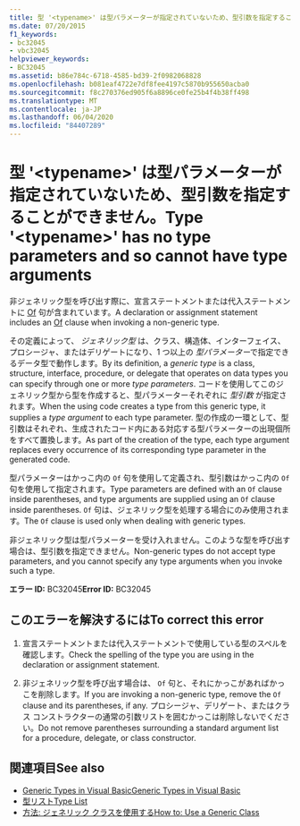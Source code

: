 ```yaml
---
title: 型 '<typename>' は型パラメーターが指定されていないため、型引数を指定することができません。
ms.date: 07/20/2015
f1_keywords:
- bc32045
- vbc32045
helpviewer_keywords:
- BC32045
ms.assetid: b86e784c-6718-4585-bd39-2f0982068828
ms.openlocfilehash: b081eaf4722e7df8fee4197c5870b955650acba0
ms.sourcegitcommit: f8c270376ed905f6a8896ce0fe25b4f4b38ff498
ms.translationtype: MT
ms.contentlocale: ja-JP
ms.lasthandoff: 06/04/2020
ms.locfileid: "84407289"
---
```

# <a name="type-typename-has-no-type-parameters-and-so-cannot-have-type-arguments"></a><span data-ttu-id="728ea-102">型 '\<typename>' は型パラメーターが指定されていないため、型引数を指定することができません。</span><span class="sxs-lookup"><span data-stu-id="728ea-102">Type '\<typename>' has no type parameters and so cannot have type arguments</span></span>
<span data-ttu-id="728ea-103">非ジェネリック型を呼び出す際に、宣言ステートメントまたは代入ステートメントに [Of](../language-reference/statements/of-clause.md) 句が含まれています。</span><span class="sxs-lookup"><span data-stu-id="728ea-103">A declaration or assignment statement includes an [Of](../language-reference/statements/of-clause.md) clause when invoking a non-generic type.</span></span>  
  
 <span data-ttu-id="728ea-104">その定義によって、 *ジェネリック型* は、クラス、構造体、インターフェイス、プロシージャ、またはデリゲートになり、1 つ以上の *型パラメーター*で指定できるデータ型で動作します。</span><span class="sxs-lookup"><span data-stu-id="728ea-104">By its definition, a *generic type* is a class, structure, interface, procedure, or delegate that operates on data types you can specify through one or more *type parameters*.</span></span> <span data-ttu-id="728ea-105">コードを使用してこのジェネリック型から型を作成すると、型パラメーターそれぞれに *型引数* が指定されます。</span><span class="sxs-lookup"><span data-stu-id="728ea-105">When the using code creates a type from this generic type, it supplies a *type argument* to each type parameter.</span></span> <span data-ttu-id="728ea-106">型の作成の一環として、型引数はそれぞれ、生成されたコード内にある対応する型パラメーターの出現個所をすべて置換します。</span><span class="sxs-lookup"><span data-stu-id="728ea-106">As part of the creation of the type, each type argument replaces every occurrence of its corresponding type parameter in the generated code.</span></span>  
  
 <span data-ttu-id="728ea-107">型パラメーターはかっこ内の `Of` 句を使用して定義され、型引数はかっこ内の `Of` 句を使用して指定されます。</span><span class="sxs-lookup"><span data-stu-id="728ea-107">Type parameters are defined with an `Of` clause inside parentheses, and type arguments are supplied using an `Of` clause inside parentheses.</span></span> <span data-ttu-id="728ea-108">`Of` 句は、ジェネリック型を処理する場合にのみ使用されます。</span><span class="sxs-lookup"><span data-stu-id="728ea-108">The `Of` clause is used only when dealing with generic types.</span></span>  
  
 <span data-ttu-id="728ea-109">非ジェネリック型は型パラメーターを受け入れません。このような型を呼び出す場合は、型引数を指定できません。</span><span class="sxs-lookup"><span data-stu-id="728ea-109">Non-generic types do not accept type parameters, and you cannot specify any type arguments when you invoke such a type.</span></span>  
  
 <span data-ttu-id="728ea-110">**エラー ID:** BC32045</span><span class="sxs-lookup"><span data-stu-id="728ea-110">**Error ID:** BC32045</span></span>  
  
## <a name="to-correct-this-error"></a><span data-ttu-id="728ea-111">このエラーを解決するには</span><span class="sxs-lookup"><span data-stu-id="728ea-111">To correct this error</span></span>  
  
1. <span data-ttu-id="728ea-112">宣言ステートメントまたは代入ステートメントで使用している型のスペルを確認します。</span><span class="sxs-lookup"><span data-stu-id="728ea-112">Check the spelling of the type you are using in the declaration or assignment statement.</span></span>  
  
2. <span data-ttu-id="728ea-113">非ジェネリック型を呼び出す場合は、 `Of` 句と、それにかっこがあればかっこを削除します。</span><span class="sxs-lookup"><span data-stu-id="728ea-113">If you are invoking a non-generic type, remove the `Of` clause and its parentheses, if any.</span></span> <span data-ttu-id="728ea-114">プロシージャ、デリゲート、またはクラス コンストラクターの通常の引数リストを囲むかっこは削除しないでください。</span><span class="sxs-lookup"><span data-stu-id="728ea-114">Do not remove parentheses surrounding a standard argument list for a procedure, delegate, or class constructor.</span></span>  
  
## <a name="see-also"></a><span data-ttu-id="728ea-115">関連項目</span><span class="sxs-lookup"><span data-stu-id="728ea-115">See also</span></span>

- [<span data-ttu-id="728ea-116">Generic Types in Visual Basic</span><span class="sxs-lookup"><span data-stu-id="728ea-116">Generic Types in Visual Basic</span></span>](../programming-guide/language-features/data-types/generic-types.md)
- [<span data-ttu-id="728ea-117">型リスト</span><span class="sxs-lookup"><span data-stu-id="728ea-117">Type List</span></span>](../language-reference/statements/type-list.md)
- [<span data-ttu-id="728ea-118">方法: ジェネリック クラスを使用する</span><span class="sxs-lookup"><span data-stu-id="728ea-118">How to: Use a Generic Class</span></span>](../programming-guide/language-features/data-types/how-to-use-a-generic-class.md)
